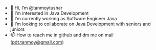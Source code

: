 - 👋 Hi, I’m @tanmoytushar
- 👀 I’m interested in Java Development
- 🌱 I’m currently working as Software Engineer Java
- 💞️ I’m looking to collaborate on Java Development with seniors and juniors
- 📫 How to reach me in github and dm me on mail (pdt.tanmoy@gmail.com)

<!---
tanmoytushar/tanmoytushar is a ✨ special ✨ repository because its `README.md` (this file) appears on your GitHub profile.
You can click the Preview link to take a look at your changes.
--->
